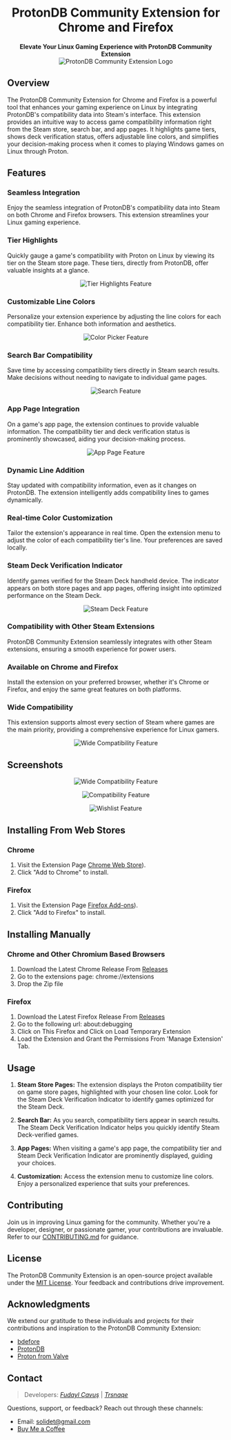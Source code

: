<h1 align="center" size="7">ProtonDB Community Extension for Chrome and Firefox</h1>
<p align="center">
  <b>Elevate Your Linux Gaming Experience with ProtonDB Community Extension</b>
  <br/>
  <img src="https://github.com/Trsnaqe/ProtonDB-Community-Extension/blob/main/protondb_icon256.png?raw=true" alt="ProtonDB Community Extension Logo"/>
</p>

## Overview

The ProtonDB Community Extension for Chrome and Firefox is a powerful tool that enhances your gaming experience on Linux by integrating ProtonDB's compatibility data into Steam's interface. This extension provides an intuitive way to access game compatibility information right from the Steam store, search bar, and app pages. It highlights game tiers, shows deck verification status, offers adjustable line colors, and simplifies your decision-making process when it comes to playing Windows games on Linux through Proton.

## Features

### **Seamless Integration**

Enjoy the seamless integration of ProtonDB's compatibility data into Steam on both Chrome and Firefox browsers. This extension streamlines your Linux gaming experience.

### **Tier Highlights**

Quickly gauge a game's compatibility with Proton on Linux by viewing its tier on the Steam store page. These tiers, directly from ProtonDB, offer valuable insights at a glance.
<p align="center">
  <img src="https://i.imgur.com/SdUCDAO.png" alt="Tier Highlights Feature"/>
</p>

### **Customizable Line Colors**

Personalize your extension experience by adjusting the line colors for each compatibility tier. Enhance both information and aesthetics.
<p align="center">
  <img src="https://i.imgur.com/MKeW0j9.png" alt="Color Picker Feature"/>
</p>

### **Search Bar Compatibility**

Save time by accessing compatibility tiers directly in Steam search results. Make decisions without needing to navigate to individual game pages.
<p align="center">
  <img src="https://i.imgur.com/LFUvwoV.png" alt="Search Feature"/>
</p>

### **App Page Integration**

On a game's app page, the extension continues to provide valuable information. The compatibility tier and deck verification status is prominently showcased, aiding your decision-making process.
<p align="center">
  <img src="https://i.imgur.com/DRLiFzy.png" alt="App Page Feature"/>
</p>

### **Dynamic Line Addition**

Stay updated with compatibility information, even as it changes on ProtonDB. The extension intelligently adds compatibility lines to games dynamically.

### **Real-time Color Customization**

Tailor the extension's appearance in real time. Open the extension menu to adjust the color of each compatibility tier's line. Your preferences are saved locally.

### **Steam Deck Verification Indicator**

Identify games verified for the Steam Deck handheld device. The indicator appears on both store pages and app pages, offering insight into optimized performance on the Steam Deck.
<p align="center">
  <img src="https://i.imgur.com/bGwXAsA.png" alt="Steam Deck Feature"/>
</p>

### **Compatibility with Other Steam Extensions**

ProtonDB Community Extension seamlessly integrates with other Steam extensions, ensuring a smooth experience for power users.

### **Available on Chrome and Firefox**

Install the extension on your preferred browser, whether it's Chrome or Firefox, and enjoy the same great features on both platforms.

### **Wide Compatibility**

This extension supports almost every section of Steam where games are the main priority, providing a comprehensive experience for Linux gamers.
<p align="center">
  <img src="https://i.imgur.com/1HcVIrJ.png" alt="Wide Compatibility Feature"/>
</p>

## Screenshots

<p align="center">
  <img src="https://i.imgur.com/SdUCDAO.png" alt="Wide Compatibility Feature"/>
</p>

<p align="center">
  <img src="https://i.imgur.com/blN3WZG.png" alt="Compatibility Feature"/>
</p>

<p align="center">
  <img src="https://i.imgur.com/HB3Aqx7.png" alt="Wishlist Feature"/>
</p>


## Installing From Web Stores

### **Chrome**

1. Visit the Extension Page [Chrome Web Store](https://chrome.google.com/webstore/detail/protondb-for-steam/ngonfifpkpeefnhelnfdkficaiihklid)).
3. Click "Add to Chrome" to install.

### **Firefox**

1. Visit the Extension Page [Firefox Add-ons](https://addons.mozilla.org/en-US/firefox/addon/protondb-community-extension/)).
3. Click "Add to Firefox" to install.


 ## Installing Manually

 ### **Chrome and Other Chromium Based Browsers**

1. Download the Latest Chrome Release From [Releases](https://github.com/Trsnaqe/ProtonDB-Community-Extension/releases)
2. Go to the extensions page: chrome://extensions
3. Drop the Zip file

### **Firefox**
1. Download the Latest Firefox Release From [Releases](https://github.com/Trsnaqe/ProtonDB-Community-Extension/releases)
2.  Go to the following url: about:debugging
3. Click on This Firefox and Click on Load Temporary Extension
4. Load the Extension and Grant the Permissions From 'Manage Extension' Tab.


## Usage

1. **Steam Store Pages:** The extension displays the Proton compatibility tier on game store pages, highlighted with your chosen line color. Look for the Steam Deck Verification Indicator to identify games optimized for the Steam Deck.

2. **Search Bar:** As you search, compatibility tiers appear in search results. The Steam Deck Verification Indicator helps you quickly identify Steam Deck-verified games.

3. **App Pages:** When visiting a game's app page, the compatibility tier and Steam Deck Verification Indicator are prominently displayed, guiding your choices.

4. **Customization:** Access the extension menu to customize line colors. Enjoy a personalized experience that suits your preferences.

## Contributing

Join us in improving Linux gaming for the community. Whether you're a developer, designer, or passionate gamer, your contributions are invaluable. Refer to our [CONTRIBUTING.md](CONTRIBUTING.md) for guidance.

## License

The ProtonDB Community Extension is an open-source project available under the [MIT License](LICENSE). Your feedback and contributions drive improvement.

## Acknowledgments

We extend our gratitude to these individuals and projects for their contributions and inspiration to the ProtonDB Community Extension:

- [bdefore](https://github.com/bdefore)
- [ProtonDB](https://protondb.com/)
- [Proton from Valve](https://github.com/ValveSoftware/Proton)

## Contact

> Developers: [_Fudayl Çavuş_](https://github.com/fudaylcavus) |
 [_Trsnaqe_](https://github.com/Trsnaqe)

Questions, support, or feedback? Reach out through these channels:

- Email: solidet@gmail.com
- [Buy Me a Coffee](https://www.buymeacoffee.com/trsnaqe)
